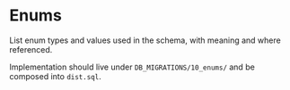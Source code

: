 # Enums

List enum types and values used in the schema, with meaning and where referenced.

Implementation should live under `DB_MIGRATIONS/10_enums/` and be composed into `dist.sql`.
